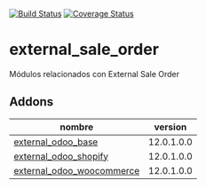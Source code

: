 [![Build Status](https://travis-ci.org/OdooNodrizaTech/external_odoo.svg?branch=12.0)](https://travis-ci.org/OdooNodrizaTech/external_odoo)
[![Coverage Status](https://coveralls.io/repos/github/OdooNodrizaTech/external_odoo/badge.svg?branch=12.0)](https://coveralls.io/github/OdooNodrizaTech/external_odoo?branch=12.0)

external_sale_order
=========
Módulos relacionados con External Sale Order


Addons
----------------
nombre | version
--- | ---
[external_odoo_base](external_odoo_base/) | 12.0.1.0.0
[external_odoo_shopify](external_odoo_shopify/) | 12.0.1.0.0
[external_odoo_woocommerce](external_odoo_woocommerce/) | 12.0.1.0.0
